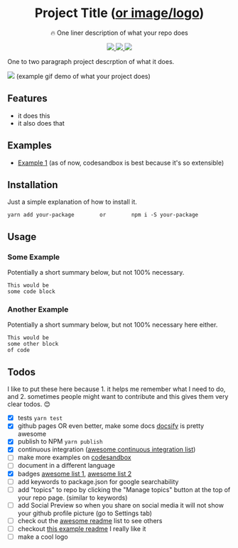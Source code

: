 <p align="center">
  <h1 align="center">Project Title (<a href="https://github.com/zeit/next.js/">or image/logo</a>)</h1>
</p>
<p align="center">🔥 One liner description of what your repo does</p>
<p align="center">
  <a href="#">
    <img src="https://img.shields.io/badge/ADD YOUR BADGES-HERE-GREEN.svg" />
  </a>
  <a href="https://github.com/boennemann/badges">
    <img src="https://img.shields.io/badge/BADGE LIST 1-1st BIGGEST-BLUE.svg" />
  </a>
  <a href="https://github.com/Naereen/badges">
    <img src="https://img.shields.io/badge/BADGE LIST 2-2nd BIGGEST-ORANGE.svg" />
  </a>
</p>


One to two paragraph project descrption of what it does.

[![](https://github.com/alex-cory/email-autocomplete-input/raw/master/public/email-autocomplete-input-validation.gif?raw=true)](#)
(example gif demo of what your project does)


Features
--------
- it does this
- it also does that

Examples
--------
- [Example 1](codesandbox.io)
(as of now, codesandbox is best because it's so extensible)

Installation
------------
Just a simple explanation of how to install it.
```
yarn add your-package        or        npm i -S your-package
```

Usage
-----

### Some Example
Potentially a short summary below, but not 100% necessary.
```
This would be
some code block
```

### Another Example
Potentially a short summary below, but not 100% necessary here either.
```
This would be
some other block
of code
```

Todos
-----
I like to put these here because 1. it helps me remember what I need to do, and 2. sometimes people might want to contribute and this gives them very clear todos. 😊
- [X] tests `yarn test`
- [X] github pages OR even better, make some docs [docsify](https://docsify.js.org/#/quickstart) is pretty awesome
- [X] publish to NPM `yarn publish`
- [X] continuous integration ([awesome continuous integration list](https://github.com/ciandcd/awesome-ciandcd))
- [ ] make more examples on [codesandbox](codesandbox.io)
- [ ] document in a different language
- [X] badges [awesome list 1](https://github.com/boennemann/badges), [awesome list 2](https://github.com/Naereen/badges)
- [ ] add keywords to package.json for google searchability
- [ ] add "topics" to repo by clicking the "Manage topics" button at the top of your repo page. (similar to keywords)
- [ ] add Social Preview so when you share on social media it will not show your github profile picture (go to Settings tab)
- [ ] check out the [awesome readme](https://github.com/matiassingers/awesome-readme) list to see others
- [ ] checkout [this example readme](https://github.com/reframejs/reframe) I really like it
- [ ] make a cool logo
